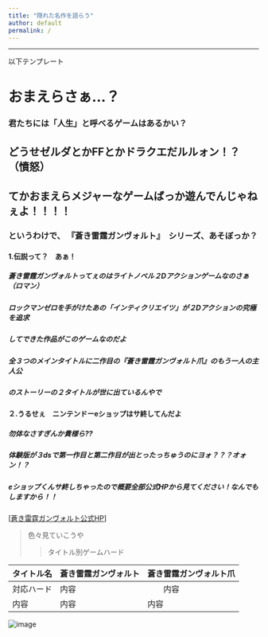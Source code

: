 ```yaml
---
title: "隠れた名作を語らう"
author: default
permalink: /
---
```







---

以下テンプレート

# おまえらさぁ…？
### 君たちには「人生」と呼べるゲームはあるかい？
## どうせゼルダとかFFとかドラクエだルルォン！？（憤怒）
## てかおまえら**メジャーなゲームばっか遊んでんじゃねぇよ！！！！**
### というわけで、 **『蒼き雷霆ガンヴォルト』**　シリーズ、あそぼっか？

#### 1.伝説って？　あぁ！

##### 蒼き雷霆ガンヴォルトってぇのはライトノベル２Dアクションゲームなのさぁ（ロマン）
##### ロックマンゼロを手がけたあの「インティクリエイツ」が２Dアクションの究極を追求
##### してできた作品がこのゲームなのだよ
##### 全３つのメインタイトルに二作目の『蒼き雷霆ガンヴォルト爪』のもう一人の主人公
##### のストーリーの２タイトルが世に出ているんやで

#### ２.うるせぇ　ニンテンドーeショップはサ終してんだよ

##### 勿体なさすぎんか貴様ら??
##### 体験版が３dsで第一作目と第二作目が出とったっちゅうのにヨォ？？？オォン！？
##### eショップくんサ終しちゃったので概要全部公式HPから見てください！なんでもしますから！！　　
[[蒼き雷霆ガンヴォルト公式HP](http://gunvolt.com/)]


> 色々見ていこうや
>> タイトル別ゲームハード


|タイトル名| 蒼き雷霆ガンヴォルト  | 蒼き雷霆ガンヴォルト爪  |
|------|-----|-----|
|対応ハード| 内容  |　　内容　　|
| 内容  | 内容  | 内容   |

![image](/GHPages_WebSite/assets/images/logo-150.png)
